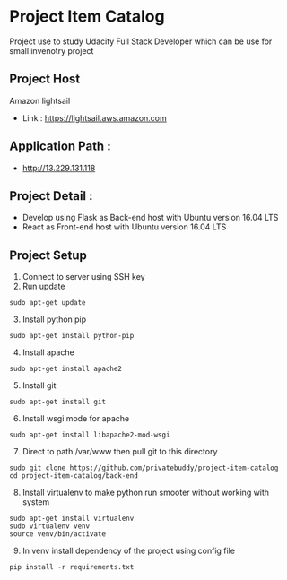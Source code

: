 # Project Item Catalog
Project use to study Udacity Full Stack Developer which can be use for small invenotry project

## Project Host
Amazon lightsail 
- Link : https://lightsail.aws.amazon.com

## Application Path :
- http://13.229.131.118

## Project Detail : 
- Develop using Flask as Back-end host with Ubuntu version 16.04 LTS
- React as Front-end host with Ubuntu version 16.04 LTS

## Project Setup

1. Connect to server using SSH key
2. Run update
```
sudo apt-get update
```
3. Install python pip
```
sudo apt-get install python-pip
```
4. Install apache
```
sudo apt-get install apache2
```
5. Install git
```
sudo apt-get install git
```
6. Install wsgi mode for apache
```
sudo apt-get install libapache2-mod-wsgi
```
7. Direct to path /var/www then pull git to this directory
```
sudo git clone https://github.com/privatebuddy/project-item-catalog
cd project-item-catalog/back-end
```
8. Install virtualenv to make python run smooter without working with system
```
sudo apt-get install virtualenv
sudo virtualenv venv
source venv/bin/activate
```
9. In venv install dependency of the project using config file
```
pip install -r requirements.txt
```
